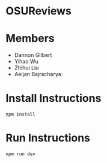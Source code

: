 # OSUReviews

# Members
- Dannon Gilbert
- Yihao Wu
- Zhihui Liu
- Aeijan Bajracharya

# Install Instructions
```
npm install
```

# Run Instructions
```
npm run dev
```

